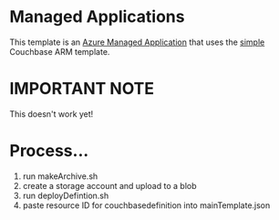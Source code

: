# Managed Applications
This template is an [Azure Managed Application](https://azure.microsoft.com/en-us/blog/azure-managed-applications/) that uses the [simple](../simple) Couchbase ARM template.

# IMPORTANT NOTE
This doesn't work yet!

# Process...

1. run makeArchive.sh
2. create a storage account and upload to a blob
3. run deployDefintion.sh
4. paste resource ID for couchbasedefinition into mainTemplate.json
